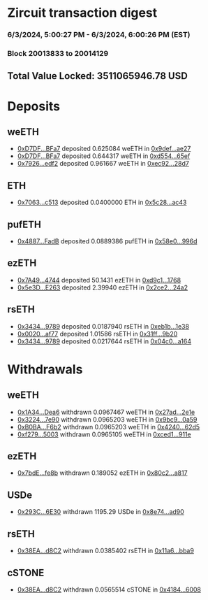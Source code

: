 # Zircuit transaction digest
### 6/3/2024, 5:00:27 PM - 6/3/2024, 6:00:26 PM (EST)
### Block 20013833 to 20014129

## Total Value Locked: 3511065946.78 USD

# Deposits
## weETH
- [0xD7DF...BFa7](https://etherscan.io/address/0xD7DF7E085214743530afF339aFC420c7c720BFa7) deposited 0.625084 weETH in [0x9def...ae27](https://etherscan.io/tx/0xD7DF7E085214743530afF339aFC420c7c720BFa7)
- [0xD7DF...BFa7](https://etherscan.io/address/0xD7DF7E085214743530afF339aFC420c7c720BFa7) deposited 0.644317 weETH in [0xd554...65ef](https://etherscan.io/tx/0xD7DF7E085214743530afF339aFC420c7c720BFa7)
- [0x7926...edf2](https://etherscan.io/address/0x7926637093bC71dcCf43ee8E0EFa1d018f4Dedf2) deposited 0.961667 weETH in [0xec92...28d7](https://etherscan.io/tx/0x7926637093bC71dcCf43ee8E0EFa1d018f4Dedf2)
## ETH
- [0x7063...c513](https://etherscan.io/address/0x70633948e184e1fD509C86A5d0e94163075ec513) deposited 0.0400000 ETH in [0x5c28...ac43](https://etherscan.io/tx/0x70633948e184e1fD509C86A5d0e94163075ec513)
## pufETH
- [0x4887...FadB](https://etherscan.io/address/0x4887682523DB6553F7351CF4aa7ca02B70e2FadB) deposited 0.0889386 pufETH in [0x58e0...996d](https://etherscan.io/tx/0x4887682523DB6553F7351CF4aa7ca02B70e2FadB)
## ezETH
- [0x7A49...4744](https://etherscan.io/address/0x7A493Be5c2ce014cD049Bf178a1ac0Db1B434744) deposited 50.1431 ezETH in [0xd9c1...1768](https://etherscan.io/tx/0x7A493Be5c2ce014cD049Bf178a1ac0Db1B434744)
- [0x5e3D...E263](https://etherscan.io/address/0x5e3D413c7583F192AfB375F4Ec8856105F12E263) deposited 2.39940 ezETH in [0x2ce2...24a2](https://etherscan.io/tx/0x5e3D413c7583F192AfB375F4Ec8856105F12E263)
## rsETH
- [0x3434...9789](https://etherscan.io/address/0x34349c5569e7B846c3558961552D2202760A9789) deposited 0.0187940 rsETH in [0xeb1b...1e38](https://etherscan.io/tx/0x34349c5569e7B846c3558961552D2202760A9789)
- [0x0020...af77](https://etherscan.io/address/0x00201cfc48Ae96Bda7a778EE2B3377899931af77) deposited 1.01586 rsETH in [0x31ff...9b20](https://etherscan.io/tx/0x00201cfc48Ae96Bda7a778EE2B3377899931af77)
- [0x3434...9789](https://etherscan.io/address/0x34349c5569e7B846c3558961552D2202760A9789) deposited 0.0217644 rsETH in [0x04c0...a164](https://etherscan.io/tx/0x34349c5569e7B846c3558961552D2202760A9789)
# Withdrawals
## weETH
- [0x1A34...Dea6](https://etherscan.io/address/0x1A34a35b68E6125De0e23037ee70c609d99CDea6) withdrawn 0.0967467 weETH in [0x27ad...2e1e](https://etherscan.io/tx/0x1A34a35b68E6125De0e23037ee70c609d99CDea6)
- [0x3224...7e90](https://etherscan.io/address/0x32248f69466724a15359091C614bf778243F7e90) withdrawn 0.0965203 weETH in [0x9bc9...0a59](https://etherscan.io/tx/0x32248f69466724a15359091C614bf778243F7e90)
- [0xB0BA...F6b2](https://etherscan.io/address/0xB0BA8c5FEbe0D5D146613ECf96fFBb2eE5d2F6b2) withdrawn 0.0965203 weETH in [0x4240...62d5](https://etherscan.io/tx/0xB0BA8c5FEbe0D5D146613ECf96fFBb2eE5d2F6b2)
- [0xf279...5003](https://etherscan.io/address/0xf279e47FAAFFd7E14dFd49372ba2f705bEF45003) withdrawn 0.0965105 weETH in [0xced1...911e](https://etherscan.io/tx/0xf279e47FAAFFd7E14dFd49372ba2f705bEF45003)
## ezETH
- [0x7bdE...fe8b](https://etherscan.io/address/0x7bdEbED79faED59F088D21e97969dc710613fe8b) withdrawn 0.189052 ezETH in [0x80c2...a817](https://etherscan.io/tx/0x7bdEbED79faED59F088D21e97969dc710613fe8b)
## USDe
- [0x293C...6E30](https://etherscan.io/address/0x293C6937D8D82e05B01335F7B33FBA0c8e256E30) withdrawn 1195.29 USDe in [0x8e74...ad90](https://etherscan.io/tx/0x293C6937D8D82e05B01335F7B33FBA0c8e256E30)
## rsETH
- [0x38EA...d8C2](https://etherscan.io/address/0x38EA84E917DC3434041bCaA517F88cB89264d8C2) withdrawn 0.0385402 rsETH in [0x11a6...bba9](https://etherscan.io/tx/0x38EA84E917DC3434041bCaA517F88cB89264d8C2)
## cSTONE
- [0x38EA...d8C2](https://etherscan.io/address/0x38EA84E917DC3434041bCaA517F88cB89264d8C2) withdrawn 0.0565514 cSTONE in [0x4184...6008](https://etherscan.io/tx/0x38EA84E917DC3434041bCaA517F88cB89264d8C2)
